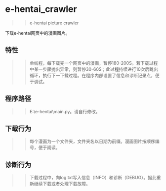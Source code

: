 # e-hentai_crawler
>>e-hentai picture crawler

下载e-hentai网页中的漫画图片。

## 特性

>>单线程，每下载完一个网页中的漫画，暂停180-200S。若下载过程中某一步骤抛出异常，则暂停30-60S；此过程持续进行10次后跳出循环，执行下一下载过程。在程序内部设置了信息和诊断记录点，便于调试。

## 程序路径

>>E:\e-hentai\main.py。请自行修改。

## 下载行为

>>每个漫画为一个文件夹，文件夹名以日期为前缀。漫画图片按顺序编号，便于阅读。

## 诊断行为

>>下载过程中，向log.txt写入信息（INFO）和诊断（DEBUG）。据此重新继续下载或者处理下载故障。
